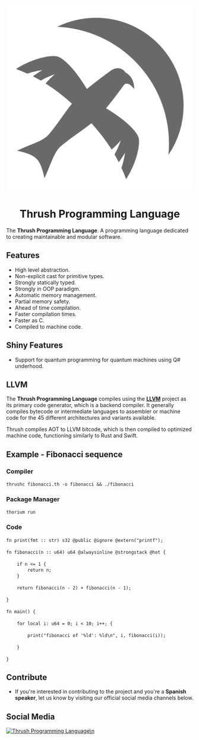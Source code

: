 <p align="center">
  <img src= "https://github.com/thrushlang/.github/blob/main/assets/thrushlang-v1.1.png" alt= "logo" style= "width: 2hv; height: 2hv;"> </img>
</p>

<h1 align="center">Thrush Programming Language</h1>

The **Thrush Programming Language**. A programming language dedicated to creating maintainable and modular software.

## Features 

- High level abstraction.
- Non-explicit cast for primitive types.
- Strongly statically typed.
- Strongly in OOP paradigm.
- Automatic memory management.
- Partial memory safety.
- Ahead of time compilation.
- Faster compilation times.
- Faster as C.
- Compiled to machine code.

## Shiny Features

- Support for quantum programming for quantum machines using Q# underhood.

## LLVM

The **Thrush Programming Language** compiles using the **[LLVM](https://llvm.org)** project as its primary code generator, which is a backend compiler. It generally compiles bytecode or intermediate languages to assembler or machine code for the 45 different architectures and variants available. 

Thrush compiles AOT to LLVM bitcode, which is then compiled to optimized machine code, functioning similarly to Rust and Swift.

## Example - Fibonacci sequence 

### Compiler

```console
thrushc fibonacci.th -o fibonacci && ./fibonacci
```

### Package Manager

```console
thorium run
```

### Code

```
fn print(fmt :: str) s32 @public @ignore @extern("printf");

fn fibonacci(n :: u64) u64 @alwaysinline @strongstack @hot {

    if n <= 1 {
        return n;
    }

    return fibonacci(n - 2) + fibonacci(n - 1);

}

fn main() { 

    for local i: u64 = 0; i < 10; i++; {

        print("fibonacci of '%ld': %ld\n", i, fibonacci(i));

    }

}
```

## Contribute

- If you're interested in contributing to the project and you're a **Spanish speaker**, let us know by visiting our official social media channels below.

## Social Media

[![Thrush Programming Language\n](https://invite.casperiv.dev?inviteCode=DJaVs4kM9U)](https://discord.gg/DJaVs4kM9U)
